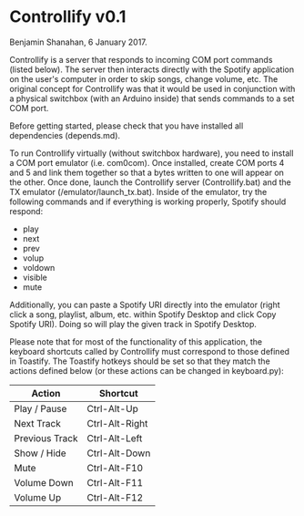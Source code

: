 # Controllify v0.1
Benjamin Shanahan, 6 January 2017.

Controllify is a server that responds to incoming COM port commands (listed below). The server then interacts directly with the Spotify application on the user's computer in order to skip songs, change volume, etc. The original concept for Controllify was that it would be used in conjunction with a physical switchbox (with an Arduino inside) that sends commands to a set COM port.

Before getting started, please check that you have installed all dependencies (depends.md).

To run Controllify virtually (without switchbox hardware), you need to install a COM port emulator (i.e. com0com). Once installed, create COM ports 4 and 5 and link them together so that a bytes written to one will appear on the other. Once done, launch the Controllify server (Controllify.bat) and the TX emulator (/emulator/launch_tx.bat). Inside of the emulator, try the following commands and if everything is working properly, Spotify should respond:

* play
* next
* prev
* volup
* voldown
* visible
* mute

Additionally, you can paste a Spotify URI directly into the emulator (right click a song, playlist, album, etc. within Spotify Desktop and click Copy Spotify URI). Doing so will play the given track in Spotify Desktop.

Please note that for most of the functionality of this application, the keyboard shortcuts called by Controllify must correspond to those defined in Toastify. The Toastify hotkeys should be set so that they match the actions defined below (or these actions can be changed in keyboard.py):

| Action         | Shortcut       |
|----------------|----------------|
| Play / Pause   | Ctrl-Alt-Up    |
| Next Track     | Ctrl-Alt-Right |
| Previous Track | Ctrl-Alt-Left  |
| Show / Hide    | Ctrl-Alt-Down  |
| Mute           | Ctrl-Alt-F10   |
| Volume Down    | Ctrl-Alt-F11   |
| Volume Up      | Ctrl-Alt-F12   |
